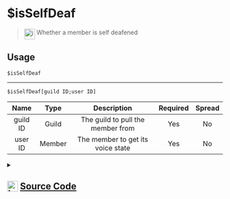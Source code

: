 # $isSelfDeaf
> <img align="top" src="https://upload.wikimedia.org/wikipedia/commons/thumb/e/e4/Infobox_info_icon.svg/160px-Infobox_info_icon.svg.png?20150409153300" alt="image" width="25" height="auto"> Whether a member is self deafened
## Usage
```
$isSelfDeaf
```
---
```
$isSelfDeaf[guild ID;user ID]
```
| Name | Type | Description | Required | Spread
| :---: | :---: | :---: | :---: | :---: |
guild ID | Guild | The guild to pull the member from | Yes | No
user ID | Member | The member to get its voice state | Yes | No
<details>
<summary>
    
## <img align="top" src="https://cdn4.iconfinder.com/data/icons/iconsimple-logotypes/512/github-512.png" alt="image" width="25" height="auto">  [Source Code](https://github.com/tryforge/ForgeScript-V2/blob/main/src/native/isSelfDeaf.ts)
    
</summary>
    
```ts
import { ArgType, NativeFunction, Return } from "../structures"

export default new NativeFunction({
    name: "$isSelfDeaf",
    description: "Whether a member is self deafened",
    brackets: false,
    unwrap: true,
    args: [
        {
            name: "guild ID",
            description: "The guild to pull the member from",
            rest: false,
            type: ArgType.Guild,
            required: true
        },
        {
            name: "user ID",
            description: "The member to get its voice state",
            rest: false,
            type: ArgType.Member,
            pointer: 0,
            required: true
        }
    ],
    execute(ctx, [ guild, member ]) {
        member ??= ctx.member!
        return Return.success(
            member?.voice.selfDeaf ?? false
        )
    },
})
```
    
</details>